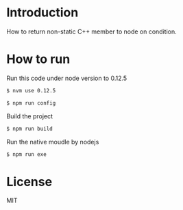 # Introduction
How to return non-static C++ member to node on condition.

# How to run
Run this code under node version to 0.12.5

``` bash
$ nvm use 0.12.5
```

``` bash
$ npm run config
```

Build the project

``` bash
$ npm run build
```

Run the native moudle by nodejs

``` bash
$ npm run exe
```

# License
MIT
